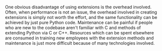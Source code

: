 One obvious disadvantage of using extensions is the overhead involved. Often,
when performance is not an issue, the overhead involved in creating extensions
is simply not worth the effort, and the same functionality can be achieved by
just pure Python code. Maintenance can be painful if people who are new to the
codebase aren't familiar with C and methods of extending Python via C or C++.
Resources which can be spent elsewhere are consumed in training new employees
with the extension methods and maintenance is just more difficult because of
many technologies involved.